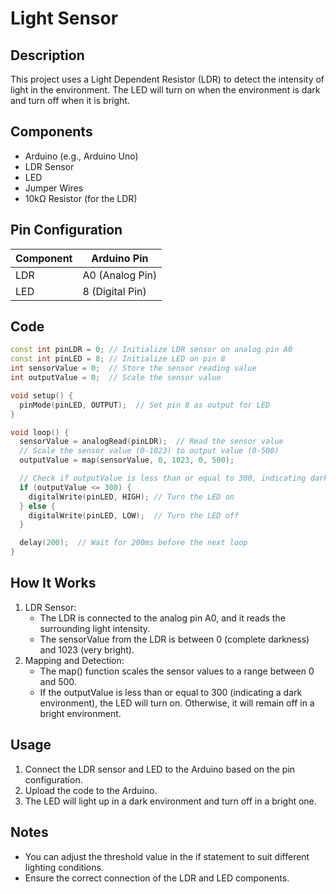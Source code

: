 # Light Sensor

## Description

This project uses a Light Dependent Resistor (LDR) to detect the intensity of light in the environment. The LED will turn on when the environment is dark and turn off when it is bright.

## Components

- Arduino (e.g., Arduino Uno)
- LDR Sensor
- LED
- Jumper Wires
- 10kΩ Resistor (for the LDR)

## Pin Configuration

| Component | Arduino Pin     |
| --------- | --------------- |
| LDR       | A0 (Analog Pin) |
| LED       | 8 (Digital Pin) |

## Code

```cpp
const int pinLDR = 0; // Initialize LDR sensor on analog pin A0
const int pinLED = 8; // Initialize LED on pin 8
int sensorValue = 0;  // Store the sensor reading value
int outputValue = 0;  // Scale the sensor value

void setup() {
  pinMode(pinLED, OUTPUT);  // Set pin 8 as output for LED
}

void loop() {
  sensorValue = analogRead(pinLDR);  // Read the sensor value
  // Scale the sensor value (0-1023) to output value (0-500)
  outputValue = map(sensorValue, 0, 1023, 0, 500);

  // Check if outputValue is less than or equal to 300, indicating darkness
  if (outputValue <= 300) {
    digitalWrite(pinLED, HIGH); // Turn the LED on
  } else {
    digitalWrite(pinLED, LOW);  // Turn the LED off
  }

  delay(200);  // Wait for 200ms before the next loop
}
```

## How It Works

1. LDR Sensor:
   - The LDR is connected to the analog pin A0, and it reads the surrounding light intensity.
   - The sensorValue from the LDR is between 0 (complete darkness) and 1023 (very bright).
2. Mapping and Detection:
   - The map() function scales the sensor values to a range between 0 and 500.
   - If the outputValue is less than or equal to 300 (indicating a dark environment), the LED will turn on. Otherwise, it will remain off in a bright environment.

## Usage

1. Connect the LDR sensor and LED to the Arduino based on the pin configuration.
2. Upload the code to the Arduino.
3. The LED will light up in a dark environment and turn off in a bright one.

## Notes

- You can adjust the threshold value in the if statement to suit different lighting conditions.
- Ensure the correct connection of the LDR and LED components.
